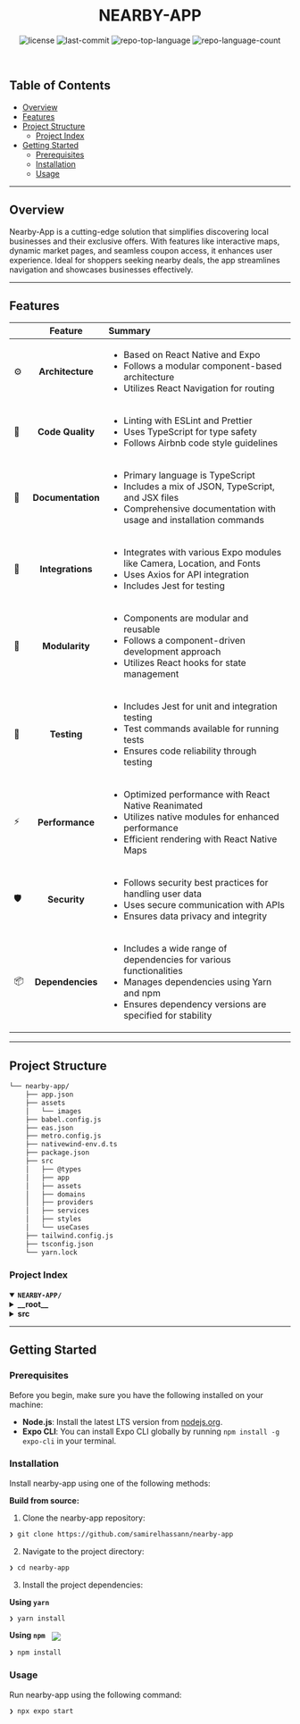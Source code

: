 
<p align="center"><h1 align="center">NEARBY-APP</h1></p>

<p align="center">
	<img src="https://img.shields.io/github/license/samirelhassann/nearby-app?style=default&logo=opensourceinitiative&logoColor=white&color=0080ff" alt="license">
	<img src="https://img.shields.io/github/last-commit/samirelhassann/nearby-app?style=default&logo=git&logoColor=white&color=0080ff" alt="last-commit">
	<img src="https://img.shields.io/github/languages/top/samirelhassann/nearby-app?style=default&color=0080ff" alt="repo-top-language">
	<img src="https://img.shields.io/github/languages/count/samirelhassann/nearby-app?style=default&color=0080ff" alt="repo-language-count">
</p>
<p align="center"><!-- default option, no dependency badges. -->
</p>
<p align="center">
	<!-- default option, no dependency badges. -->
</p>
<br>

##  Table of Contents

- [ Overview](#-overview)
- [ Features](#-features)
- [ Project Structure](#-project-structure)
  - [ Project Index](#-project-index)
- [ Getting Started](#-getting-started)
  - [ Prerequisites](#-prerequisites)
  - [ Installation](#-installation)
  - [ Usage](#-usage)
---

##  Overview

Nearby-App is a cutting-edge solution that simplifies discovering local businesses and their exclusive offers. With features like interactive maps, dynamic market pages, and seamless coupon access, it enhances user experience. Ideal for shoppers seeking nearby deals, the app streamlines navigation and showcases businesses effectively.

---

##  Features

|      | Feature         | Summary       |
| :--- | :---:           | :---          |
| ⚙️  | **Architecture**  | <ul><li>Based on React Native and Expo</li><li>Follows a modular component-based architecture</li><li>Utilizes React Navigation for routing</li></ul> |
| 🔩 | **Code Quality**  | <ul><li>Linting with ESLint and Prettier</li><li>Uses TypeScript for type safety</li><li>Follows Airbnb code style guidelines</li></ul> |
| 📄 | **Documentation** | <ul><li>Primary language is TypeScript</li><li>Includes a mix of JSON, TypeScript, and JSX files</li><li>Comprehensive documentation with usage and installation commands</li></ul> |
| 🔌 | **Integrations**  | <ul><li>Integrates with various Expo modules like Camera, Location, and Fonts</li><li>Uses Axios for API integration</li><li>Includes Jest for testing</li></ul> |
| 🧩 | **Modularity**    | <ul><li>Components are modular and reusable</li><li>Follows a component-driven development approach</li><li>Utilizes React hooks for state management</li></ul> |
| 🧪 | **Testing**       | <ul><li>Includes Jest for unit and integration testing</li><li>Test commands available for running tests</li><li>Ensures code reliability through testing</li></ul> |
| ⚡️  | **Performance**   | <ul><li>Optimized performance with React Native Reanimated</li><li>Utilizes native modules for enhanced performance</li><li>Efficient rendering with React Native Maps</li></ul> |
| 🛡️ | **Security**      | <ul><li>Follows security best practices for handling user data</li><li>Uses secure communication with APIs</li><li>Ensures data privacy and integrity</li></ul> |
| 📦 | **Dependencies**  | <ul><li>Includes a wide range of dependencies for various functionalities</li><li>Manages dependencies using Yarn and npm</li><li>Ensures dependency versions are specified for stability</li></ul> |

---

##  Project Structure

```sh
└── nearby-app/
    ├── app.json
    ├── assets
    │   └── images
    ├── babel.config.js
    ├── eas.json
    ├── metro.config.js
    ├── nativewind-env.d.ts
    ├── package.json
    ├── src
    │   ├── @types
    │   ├── app
    │   ├── assets
    │   ├── domains
    │   ├── providers
    │   ├── services
    │   ├── styles
    │   └── useCases
    ├── tailwind.config.js
    ├── tsconfig.json
    └── yarn.lock
```


###  Project Index
<details open>
	<summary><b><code>NEARBY-APP/</code></b></summary>
	<details> <!-- __root__ Submodule -->
		<summary><b>__root__</b></summary>
		<blockquote>
			<table>
			<tr>
				<td><b><a href='https://github.com/samirelhassann/nearby-app/blob/master/metro.config.js'>metro.config.js</a></b></td>
				<td>Enhances Metro configuration by integrating NativeWind for styling, optimizing the project's build process.</td>
			</tr>
			<tr>
				<td><b><a href='https://github.com/samirelhassann/nearby-app/blob/master/babel.config.js'>babel.config.js</a></b></td>
				<td>- Configures Babel presets and plugins for the project, enabling JSX transformation and module resolution<br>- Sets up aliases for easier import paths and includes necessary extensions<br>- Caches configuration for performance optimization.</td>
			</tr>
			<tr>
				<td><b><a href='https://github.com/samirelhassann/nearby-app/blob/master/app.json'>app.json</a></b></td>
				<td>- Defines the configuration settings for the 'nearby-app' project, specifying details such as app name, icons, orientation, and platform-specific settings for iOS, Android, and web<br>- Additionally, includes plugins, experiments, and extra configurations like router settings and EAS project ID<br>- This file centralizes key project parameters for seamless app development and deployment.</td>
			</tr>
			<tr>
				<td><b><a href='https://github.com/samirelhassann/nearby-app/blob/master/tsconfig.json'>tsconfig.json</a></b></td>
				<td>- Configures TypeScript compiler options for strict type checking and module resolution within the project's source code directory<br>- Sets up base URL and path mappings for easier import statements<br>- Includes and excludes specific file patterns for compilation.</td>
			</tr>
			<tr>
				<td><b><a href='https://github.com/samirelhassann/nearby-app/blob/master/package.json'>package.json</a></b></td>
				<td>Define the project's main functionality and purpose within the codebase architecture.</td>
			</tr>
			<tr>
				<td><b><a href='https://github.com/samirelhassann/nearby-app/blob/master/eas.json'>eas.json</a></b></td>
				<td>Defines configuration settings for CLI version, build environments, and production submission in the project architecture.</td>
			</tr>
			<tr>
				<td><b><a href='https://github.com/samirelhassann/nearby-app/blob/master/tailwind.config.js'>tailwind.config.js</a></b></td>
				<td>- Configures Tailwind CSS to extend the project's theme with custom colors and fonts<br>- Defines content paths and presets for the project's TypeScript and React files.</td>
			</tr>
			<tr>
				<td><b><a href='https://github.com/samirelhassann/nearby-app/blob/master/nativewind-env.d.ts'>nativewind-env.d.ts</a></b></td>
				<td>- Defines type references for NativeWind in the project, ensuring correct typings are used<br>- This file should remain unaltered and included in the source code as it's generated by NativeWind.</td>
			</tr>
			</table>
		</blockquote>
	</details>
	<details> <!-- src Submodule -->
		<summary><b>src</b></summary>
		<blockquote>
			<details>
				<summary><b>domains</b></summary>
				<blockquote>
					<table>
					<tr>
						<td><b><a href='https://github.com/samirelhassann/nearby-app/blob/master/src/domains/place.ts'>place.ts</a></b></td>
						<td>- Define the structure for representing places and rules within the project's domain<br>- The code file in src/domains/place.ts outlines interfaces for defining place attributes like name, location, and contact details, along with associated rules<br>- This facilitates consistent data modeling and management across the codebase.</td>
					</tr>
					<tr>
						<td><b><a href='https://github.com/samirelhassann/nearby-app/blob/master/src/domains/category.ts'>category.ts</a></b></td>
						<td>Defines the Category interface, specifying the structure for category objects within the project architecture.</td>
					</tr>
					</table>
				</blockquote>
			</details>
			<details>
				<summary><b>styles</b></summary>
				<blockquote>
					<table>
					<tr>
						<td><b><a href='https://github.com/samirelhassann/nearby-app/blob/master/src/styles/global.css'>global.css</a></b></td>
						<td>Define global styles using Tailwind CSS for consistent styling across the project.</td>
					</tr>
					</table>
					<details>
						<summary><b>theme</b></summary>
						<blockquote>
							<table>
							<tr>
								<td><b><a href='https://github.com/samirelhassann/nearby-app/blob/master/src/styles/theme/index.ts'>index.ts</a></b></td>
								<td>- Exports color and font family styles for the project's theming system, centralizing style-related configurations<br>- This file plays a crucial role in maintaining consistency and coherence across the codebase by providing a unified source for defining colors and font families used throughout the application.</td>
							</tr>
							<tr>
								<td><b><a href='https://github.com/samirelhassann/nearby-app/blob/master/src/styles/theme/font-family.ts'>font-family.ts</a></b></td>
								<td>Define font families for consistent typography across the project.</td>
							</tr>
							<tr>
								<td><b><a href='https://github.com/samirelhassann/nearby-app/blob/master/src/styles/theme/colors.ts'>colors.ts</a></b></td>
								<td>- Define color palettes for the project's UI components to ensure consistent and visually appealing design<br>- The 'colors.ts' file centralizes color definitions, making it easy to maintain and update the color scheme across the codebase.</td>
							</tr>
							</table>
						</blockquote>
					</details>
				</blockquote>
			</details>
			<details>
				<summary><b>app</b></summary>
				<blockquote>
					<table>
					<tr>
						<td><b><a href='https://github.com/samirelhassann/nearby-app/blob/master/src/app/index.tsx'>index.tsx</a></b></td>
						<td>- Defines the main entry point for the React Native app, rendering the WelcomePage component within a View component<br>- This file sets up the initial structure and layout of the application, providing a starting point for user interaction.</td>
					</tr>
					<tr>
						<td><b><a href='https://github.com/samirelhassann/nearby-app/blob/master/src/app/_layout.tsx'>_layout.tsx</a></b></td>
						<td>- Defines the app's main layout structure, ensuring fonts are loaded before rendering<br>- Integrates custom query client provider and sets up gesture handling<br>- Maintains consistent styling and navigation options throughout the application.</td>
					</tr>
					</table>
					<details>
						<summary><b>pages</b></summary>
						<blockquote>
							<details>
								<summary><b>market</b></summary>
								<blockquote>
									<table>
									<tr>
										<td><b><a href='https://github.com/samirelhassann/nearby-app/blob/master/src/app/pages/market/[id].tsx'>[id].tsx</a></b></td>
										<td>- Displays a market page with dynamic content fetched using a custom hook<br>- Renders market details like name, description, coupons, address, and phone<br>- Includes components for header, action buttons, rules, and information display<br>- Handles loading state elegantly.</td>
									</tr>
									</table>
									<details>
										<summary><b>hooks</b></summary>
										<blockquote>
											<table>
											<tr>
												<td><b><a href='https://github.com/samirelhassann/nearby-app/blob/master/src/app/pages/market/hooks/use-market.ts'>use-market.ts</a></b></td>
												<td>Enables fetching place data and loading state for the market page using local search parameters and React Query.</td>
											</tr>
											</table>
										</blockquote>
									</details>
									<details>
										<summary><b>components</b></summary>
										<blockquote>
											<table>
											<tr>
												<td><b><a href='https://github.com/samirelhassann/nearby-app/blob/master/src/app/pages/market/components/header.tsx'>header.tsx</a></b></td>
												<td>- Define a reusable Header component for market pages, displaying a cover image with a back button<br>- The component structure is based on React Native, enhancing user experience by providing a visually appealing header section.</td>
											</tr>
											<tr>
												<td><b><a href='https://github.com/samirelhassann/nearby-app/blob/master/src/app/pages/market/components/informations.tsx'>informations.tsx</a></b></td>
												<td>- Displays contact information with address and phone number in a visually appealing format using icons and text<br>- This component enhances the user experience by presenting essential details in a clear and structured manner within the market page of the application.</td>
											</tr>
											<tr>
												<td><b><a href='https://github.com/samirelhassann/nearby-app/blob/master/src/app/pages/market/components/action-buttons.tsx'>action-buttons.tsx</a></b></td>
												<td>- Implements ActionButtons component for handling camera interactions, including opening the camera to scan QR codes and displaying camera view<br>- Utilizes Expo Camera and lucide-react-native icons<br>- Integrates with coupon service for fetching data<br>- Supports user permissions and error handling.</td>
											</tr>
											<tr>
												<td><b><a href='https://github.com/samirelhassann/nearby-app/blob/master/src/app/pages/market/components/used-coupons.tsx'>used-coupons.tsx</a></b></td>
												<td>- Generates a component displaying used coupons with lucide-react-native icons and styled text<br>- The component iterates over a fixed number of coupon entries, showing the icon and timestamp for each<br>- This file contributes to the market page's UI by rendering a list of used coupons in a visually appealing manner.</td>
											</tr>
											<tr>
												<td><b><a href='https://github.com/samirelhassann/nearby-app/blob/master/src/app/pages/market/components/rules.tsx'>rules.tsx</a></b></td>
												<td>- Render a React component displaying rules for a market page based on provided PlaceRule data<br>- The component iterates through rules, presenting each with a bullet point.</td>
											</tr>
											<tr>
												<td><b><a href='https://github.com/samirelhassann/nearby-app/blob/master/src/app/pages/market/components/back-button.tsx'>back-button.tsx</a></b></td>
												<td>- Enables navigation back functionality in the market page using a back button component<br>- Integrates with the router to handle navigation actions and provides a customizable action prop for additional functionality.</td>
											</tr>
											</table>
										</blockquote>
									</details>
								</blockquote>
							</details>
							<details>
								<summary><b>home</b></summary>
								<blockquote>
									<table>
									<tr>
										<td><b><a href='https://github.com/samirelhassann/nearby-app/blob/master/src/app/pages/home/index.tsx'>index.tsx</a></b></td>
										<td>- Render the homepage layout by integrating category selection, a map view, and a list of places<br>- The code orchestrates the display of these components within a flexible container, enhancing user interaction and navigation.</td>
									</tr>
									</table>
									<details>
										<summary><b>hooks</b></summary>
										<blockquote>
											<table>
											<tr>
												<td><b><a href='https://github.com/samirelhassann/nearby-app/blob/master/src/app/pages/home/hooks/use-places.ts'>use-places.ts</a></b></td>
												<td>- Enables fetching and displaying places based on selected category<br>- Utilizes React Query for data fetching and manages loading and error states<br>- Integrates with the category context to dynamically update the displayed places.</td>
											</tr>
											</table>
										</blockquote>
									</details>
									<details>
										<summary><b>providers</b></summary>
										<blockquote>
											<table>
											<tr>
												<td><b><a href='https://github.com/samirelhassann/nearby-app/blob/master/src/app/pages/home/providers/category-provider.tsx'>category-provider.tsx</a></b></td>
												<td>Enables management of selected category state and provides context for category-related data throughout the application.</td>
											</tr>
											</table>
										</blockquote>
									</details>
									<details>
										<summary><b>components</b></summary>
										<blockquote>
											<details>
												<summary><b>map</b></summary>
												<blockquote>
													<table>
													<tr>
														<td><b><a href='https://github.com/samirelhassann/nearby-app/blob/master/src/app/pages/home/components/map/index.tsx'>index.tsx</a></b></td>
														<td>- Render a dynamic map displaying user location and nearby places with interactive markers<br>- Allows users to navigate to their location and view details of nearby places<br>- Integrates with the app's routing system for seamless navigation<br>- Enhances user experience by providing visual context and easy access to location information.</td>
													</tr>
													</table>
													<details>
														<summary><b>hooks</b></summary>
														<blockquote>
															<table>
															<tr>
																<td><b><a href='https://github.com/samirelhassann/nearby-app/blob/master/src/app/pages/home/components/map/hooks/use-map.ts'>use-map.ts</a></b></td>
																<td>- Enables map functionality for displaying current location and places<br>- Integrates with location services and manages map interactions<br>- Supports user navigation to their current location on the map<br>- Enhances user experience by providing a visual representation of nearby places.</td>
															</tr>
															</table>
														</blockquote>
													</details>
												</blockquote>
											</details>
											<details>
												<summary><b>places-list</b></summary>
												<blockquote>
													<table>
													<tr>
														<td><b><a href='https://github.com/samirelhassann/nearby-app/blob/master/src/app/pages/home/components/places-list/place.tsx'>place.tsx</a></b></td>
														<td>- Define a reusable component for displaying place details with an option for a loading state<br>- The component includes name, image, description, and coupon information<br>- It handles formatting the coupon text based on the number available<br>- The loading state mimics the structure of the main component with skeleton placeholders for content.</td>
													</tr>
													<tr>
														<td><b><a href='https://github.com/samirelhassann/nearby-app/blob/master/src/app/pages/home/components/places-list/index.tsx'>index.tsx</a></b></td>
														<td>- Implements a dynamic list of places with a search feature using a BottomSheet component<br>- Displays loading skeletons while fetching data and renders the list of places with their details<br>- Enhances user experience by allowing interaction with each place item.</td>
													</tr>
													</table>
													<details>
														<summary><b>hooks</b></summary>
														<blockquote>
															<table>
															<tr>
																<td><b><a href='https://github.com/samirelhassann/nearby-app/blob/master/src/app/pages/home/components/places-list/hooks/use-place-list.ts'>use-place-list.ts</a></b></td>
																<td>- The code file in use provides a hook for managing a list of places in the home component<br>- It fetches places, handles loading states, and defines behavior for interacting with individual places<br>- The hook also sets up a bottom sheet for displaying place details and navigation functionality.</td>
															</tr>
															</table>
														</blockquote>
													</details>
												</blockquote>
											</details>
											<details>
												<summary><b>categories</b></summary>
												<blockquote>
													<table>
													<tr>
														<td><b><a href='https://github.com/samirelhassann/nearby-app/blob/master/src/app/pages/home/components/categories/index.tsx'>index.tsx</a></b></td>
														<td>- The code in src/app/pages/home/components/categories/index.tsx orchestrates the display of formatted categories using React Native components<br>- It leverages Suspense for loading states and renders a list of CategoryButtons based on user interactions<br>- This file plays a crucial role in managing the presentation of categories within the overall application architecture.</td>
													</tr>
													<tr>
														<td><b><a href='https://github.com/samirelhassann/nearby-app/blob/master/src/app/pages/home/components/categories/category-button.tsx'>category-button.tsx</a></b></td>
														<td>- The CategoryButton component renders a pressable button with dynamic styling based on the selected state<br>- It also includes a loading state with a skeleton placeholder<br>- This component enhances the user experience by providing interactive category buttons with visual feedback.</td>
													</tr>
													</table>
													<details>
														<summary><b>hooks</b></summary>
														<blockquote>
															<table>
															<tr>
																<td><b><a href='https://github.com/samirelhassann/nearby-app/blob/master/src/app/pages/home/components/categories/hooks/use-categories.ts'>use-categories.ts</a></b></td>
																<td>- Enables the creation of formatted categories for display and interaction within the application<br>- Retrieves categories data, formats it, and handles category selection based on user interaction<br>- Facilitates seamless integration with the category provider and ensures the initial selection of a category when none is chosen.</td>
															</tr>
															</table>
														</blockquote>
													</details>
													<details>
														<summary><b>types</b></summary>
														<blockquote>
															<table>
															<tr>
																<td><b><a href='https://github.com/samirelhassann/nearby-app/blob/master/src/app/pages/home/components/categories/types/formatted-category.ts'>formatted-category.ts</a></b></td>
																<td>- Enhances Category objects by adding a 'selected' flag, crucial for managing user interactions within the home page's category selection feature<br>- This extension ensures seamless integration of user selections with the existing Category model, optimizing the user experience.</td>
															</tr>
															</table>
														</blockquote>
													</details>
												</blockquote>
											</details>
										</blockquote>
									</details>
								</blockquote>
							</details>
							<details>
								<summary><b>welcome</b></summary>
								<blockquote>
									<table>
									<tr>
										<td><b><a href='https://github.com/samirelhassann/nearby-app/blob/master/src/app/pages/welcome/index.tsx'>index.tsx</a></b></td>
										<td>- Defines the WelcomePage component responsible for rendering the initial screen of the application<br>- It integrates header information, a step indicator, and a 'Start' button for navigation<br>- This component plays a crucial role in providing users with a welcoming and intuitive onboarding experience.</td>
									</tr>
									</table>
									<details>
										<summary><b>components</b></summary>
										<blockquote>
											<table>
											<tr>
												<td><b><a href='https://github.com/samirelhassann/nearby-app/blob/master/src/app/pages/welcome/components/header-info.tsx'>header-info.tsx</a></b></td>
												<td>- Defines a React component for displaying header information in the welcome page of the Nearby app<br>- It includes the Nearby logo, a welcoming message, and information about advantage coupons<br>- The component is structured using React Native elements for a visually appealing user interface.</td>
											</tr>
											</table>
											<details>
												<summary><b>steps</b></summary>
												<blockquote>
													<table>
													<tr>
														<td><b><a href='https://github.com/samirelhassann/nearby-app/blob/master/src/app/pages/welcome/components/steps/steps.tsx'>steps.tsx</a></b></td>
														<td>- Displays a visual guide of how the app works by showcasing step information with corresponding icons and titles<br>- The component leverages custom hooks to fetch step details and renders them in a structured layout, enhancing user understanding of the app's functionality.</td>
													</tr>
													</table>
													<details>
														<summary><b>hooks</b></summary>
														<blockquote>
															<table>
															<tr>
																<td><b><a href='https://github.com/samirelhassann/nearby-app/blob/master/src/app/pages/welcome/components/steps/hooks/use-steps.ts'>use-steps.ts</a></b></td>
																<td>- Generates step information for the welcome page, including titles, descriptions, and icons for each step<br>- The information helps users navigate the app and understand the process of finding and using benefits at nearby establishments.</td>
															</tr>
															</table>
														</blockquote>
													</details>
													<details>
														<summary><b>types</b></summary>
														<blockquote>
															<table>
															<tr>
																<td><b><a href='https://github.com/samirelhassann/nearby-app/blob/master/src/app/pages/welcome/components/steps/types/bullet-info.ts'>bullet-info.ts</a></b></td>
																<td>- Define a reusable data structure for displaying bullet information in the welcome page component<br>- This structure includes a title, description, and an icon component to enhance visual representation.</td>
															</tr>
															</table>
														</blockquote>
													</details>
												</blockquote>
											</details>
										</blockquote>
									</details>
								</blockquote>
							</details>
						</blockquote>
					</details>
					<details>
						<summary><b>components</b></summary>
						<blockquote>
							<table>
							<tr>
								<td><b><a href='https://github.com/samirelhassann/nearby-app/blob/master/src/app/components/query-error-boundary.tsx'>query-error-boundary.tsx</a></b></td>
								<td>- Enables error handling and reset functionality for queries in React components using an error boundary and reset boundary<br>- The code ensures a seamless user experience by displaying a custom error component when errors occur and allowing users to reset the query state.</td>
							</tr>
							<tr>
								<td><b><a href='https://github.com/samirelhassann/nearby-app/blob/master/src/app/components/skeleton.tsx'>skeleton.tsx</a></b></td>
								<td>- Defines a reusable Skeleton component for displaying loading placeholders in the React Native app<br>- The component accepts custom styles and properties, enhancing the user experience by providing visual feedback during data loading.</td>
							</tr>
							<tr>
								<td><b><a href='https://github.com/samirelhassann/nearby-app/blob/master/src/app/components/loading.tsx'>loading.tsx</a></b></td>
								<td>Implements a loading component using React Native's ActivityIndicator to display a loading animation.</td>
							</tr>
							</table>
							<details>
								<summary><b>button</b></summary>
								<blockquote>
									<table>
									<tr>
										<td><b><a href='https://github.com/samirelhassann/nearby-app/blob/master/src/app/components/button/index.tsx'>index.tsx</a></b></td>
										<td>- The code in the provided file defines a customizable button component for a React Native application<br>- It includes features such as different button variants, loading state handling, and the ability to include icons<br>- This component encapsulates the visual and interactive behavior of buttons, enhancing the user interface of the application.</td>
									</tr>
									</table>
								</blockquote>
							</details>
						</blockquote>
					</details>
				</blockquote>
			</details>
			<details>
				<summary><b>services</b></summary>
				<blockquote>
					<table>
					<tr>
						<td><b><a href='https://github.com/samirelhassann/nearby-app/blob/master/src/services/endpoints.ts'>endpoints.ts</a></b></td>
						<td>- Defines API endpoints for categories, markets, and coupons using constructEndpoint utility<br>- Enum PATHS stores endpoint paths<br>- ENDPOINTS object maps endpoint functions to construct URLs with optional path parameters<br>- This file centralizes endpoint construction logic for the project's service layer, promoting code reusability and maintainability.</td>
					</tr>
					<tr>
						<td><b><a href='https://github.com/samirelhassann/nearby-app/blob/master/src/services/api.ts'>api.ts</a></b></td>
						<td>- Implements API request delay functionality for the project, adding a random delay before each request is sent<br>- This delay helps simulate real-world network conditions and improve the overall robustness and reliability of the application's communication with external services.</td>
					</tr>
					</table>
					<details>
						<summary><b>utils</b></summary>
						<blockquote>
							<table>
							<tr>
								<td><b><a href='https://github.com/samirelhassann/nearby-app/blob/master/src/services/utils/construct-endpoint.ts'>construct-endpoint.ts</a></b></td>
								<td>- Generates fully constructed API endpoints by replacing path parameters and appending query parameters<br>- This function enhances the project's service layer by simplifying endpoint construction, ensuring accurate and formatted URLs for API requests.</td>
							</tr>
							</table>
						</blockquote>
					</details>
					<details>
						<summary><b>coupon</b></summary>
						<blockquote>
							<details>
								<summary><b>get-coupon</b></summary>
								<blockquote>
									<table>
									<tr>
										<td><b><a href='https://github.com/samirelhassann/nearby-app/blob/master/src/services/coupon/get-coupon/get-coupon-service.ts'>get-coupon-service.ts</a></b></td>
										<td>- The `get-coupon-service.ts` file in the `src/services/coupon/get-coupon` directory fetches coupon data from an API endpoint<br>- It utilizes the `api` service and endpoint definitions to retrieve coupon information based on the provided request model<br>- This service function plays a crucial role in handling coupon-related operations within the project architecture.</td>
									</tr>
									</table>
									<details>
										<summary><b>types</b></summary>
										<blockquote>
											<table>
											<tr>
												<td><b><a href='https://github.com/samirelhassann/nearby-app/blob/master/src/services/coupon/get-coupon/types/get-coupon-service-response.ts'>get-coupon-service-response.ts</a></b></td>
												<td>- Defines the structure for the response of the Get Coupon service, specifying the format for the coupon data that will be returned<br>- This interface plays a crucial role in ensuring consistency and clarity in the communication between the service and other components within the codebase architecture.</td>
											</tr>
											<tr>
												<td><b><a href='https://github.com/samirelhassann/nearby-app/blob/master/src/services/coupon/get-coupon/types/get-coupon-service-request.ts'>get-coupon-service-request.ts</a></b></td>
												<td>Define the request structure for fetching coupon details, ensuring consistency across service interactions in the codebase.</td>
											</tr>
											</table>
										</blockquote>
									</details>
								</blockquote>
							</details>
						</blockquote>
					</details>
					<details>
						<summary><b>types</b></summary>
						<blockquote>
							<table>
							<tr>
								<td><b><a href='https://github.com/samirelhassann/nearby-app/blob/master/src/services/types/request-model.ts'>request-model.ts</a></b></td>
								<td>- Defines a RequestModel type with required path and optional query parameters, headers, and payload properties<br>- The type enforces specified options as mandatory for path and optional for the other fields, enhancing flexibility and clarity in defining request structures within the codebase architecture.</td>
							</tr>
							</table>
						</blockquote>
					</details>
					<details>
						<summary><b>categories</b></summary>
						<blockquote>
							<details>
								<summary><b>get-categories</b></summary>
								<blockquote>
									<table>
									<tr>
										<td><b><a href='https://github.com/samirelhassann/nearby-app/blob/master/src/services/categories/get-categories/get-categories-service.ts'>get-categories-service.ts</a></b></td>
										<td>Retrieve categories data from the API using predefined endpoints, facilitating seamless integration with the project's service layer.</td>
									</tr>
									</table>
									<details>
										<summary><b>types</b></summary>
										<blockquote>
											<table>
											<tr>
												<td><b><a href='https://github.com/samirelhassann/nearby-app/blob/master/src/services/categories/get-categories/types/get-categories-service-response.ts'>get-categories-service-response.ts</a></b></td>
												<td>Defines the structure for the response data returned by the service responsible for fetching categories.</td>
											</tr>
											</table>
										</blockquote>
									</details>
								</blockquote>
							</details>
						</blockquote>
					</details>
					<details>
						<summary><b>places</b></summary>
						<blockquote>
							<details>
								<summary><b>get-place</b></summary>
								<blockquote>
									<table>
									<tr>
										<td><b><a href='https://github.com/samirelhassann/nearby-app/blob/master/src/services/places/get-place/get-place-service.ts'>get-place-service.ts</a></b></td>
										<td>- Retrieve place data from the API using the specified place ID path<br>- The service communicates with the API endpoint to fetch place details based on the provided request model<br>- This functionality is crucial for obtaining specific place information within the project's service architecture.</td>
									</tr>
									</table>
									<details>
										<summary><b>types</b></summary>
										<blockquote>
											<table>
											<tr>
												<td><b><a href='https://github.com/samirelhassann/nearby-app/blob/master/src/services/places/get-place/types/get-place-service-response.ts'>get-place-service-response.ts</a></b></td>
												<td>- Defines the structure for the response returned by the 'get-place' service, including details like place ID, name, description, location coordinates, address, phone number, and category<br>- Additionally, it specifies the rules associated with the place, such as rule ID, description, and market ID<br>- This interface shapes the data format for retrieving place information within the project architecture.</td>
											</tr>
											<tr>
												<td><b><a href='https://github.com/samirelhassann/nearby-app/blob/master/src/services/places/get-place/types/get-place-service-request.ts'>get-place-service-request.ts</a></b></td>
												<td>- Defines the request structure for fetching place data, specifying the required path parameter 'placeId'<br>- This code file plays a crucial role in the project's service layer by facilitating communication between the client and server for retrieving specific place information.</td>
											</tr>
											</table>
										</blockquote>
									</details>
								</blockquote>
							</details>
							<details>
								<summary><b>get-places</b></summary>
								<blockquote>
									<table>
									<tr>
										<td><b><a href='https://github.com/samirelhassann/nearby-app/blob/master/src/services/places/get-places/get-places-service.ts'>get-places-service.ts</a></b></td>
										<td>- Retrieve places data from the API based on the provided category ID<br>- The code in the file facilitates communication with the API to fetch a list of places<br>- This service function plays a crucial role in the project by enabling the retrieval of relevant places data for further processing and display within the application.</td>
									</tr>
									</table>
									<details>
										<summary><b>types</b></summary>
										<blockquote>
											<table>
											<tr>
												<td><b><a href='https://github.com/samirelhassann/nearby-app/blob/master/src/services/places/get-places/types/get-places-service-request.ts'>get-places-service-request.ts</a></b></td>
												<td>Defines the request structure for fetching places based on category ID, ensuring consistency across service interactions within the project architecture.</td>
											</tr>
											<tr>
												<td><b><a href='https://github.com/samirelhassann/nearby-app/blob/master/src/services/places/get-places/types/get-places-service-response.ts'>get-places-service-response.ts</a></b></td>
												<td>- Defines the structure for the response data returned by the Get Places service, specifying attributes such as ID, name, description, coupons, location coordinates, address, phone number, cover image, and category ID<br>- This interface shapes the format of data exchanged between the service and other components within the project architecture.</td>
											</tr>
											</table>
										</blockquote>
									</details>
								</blockquote>
							</details>
						</blockquote>
					</details>
				</blockquote>
			</details>
			<details>
				<summary><b>useCases</b></summary>
				<blockquote>
					<details>
						<summary><b>get-place</b></summary>
						<blockquote>
							<table>
							<tr>
								<td><b><a href='https://github.com/samirelhassann/nearby-app/blob/master/src/useCases/get-place/index.ts'>index.ts</a></b></td>
								<td>- Retrieve and map place data for the specified place ID using the getPlaceUseCase function<br>- This code interfaces with the place domain and service layers to fetch and transform place information, contributing to the project's overall functionality.</td>
							</tr>
							<tr>
								<td><b><a href='https://github.com/samirelhassann/nearby-app/blob/master/src/useCases/get-place/get-place-mapper.ts'>get-place-mapper.ts</a></b></td>
								<td>Transforms data between service response and domain objects for getting a place.</td>
							</tr>
							</table>
						</blockquote>
					</details>
					<details>
						<summary><b>get-categories</b></summary>
						<blockquote>
							<table>
							<tr>
								<td><b><a href='https://github.com/samirelhassann/nearby-app/blob/master/src/useCases/get-categories/index.ts'>index.ts</a></b></td>
								<td>Retrieve and map categories from services to domain entities in the get-categories use case.</td>
							</tr>
							<tr>
								<td><b><a href='https://github.com/samirelhassann/nearby-app/blob/master/src/useCases/get-categories/get-categories-mapper.ts'>get-categories-mapper.ts</a></b></td>
								<td>Transforms service response data into domain entities for categories in the project architecture.</td>
							</tr>
							</table>
						</blockquote>
					</details>
					<details>
						<summary><b>get-places</b></summary>
						<blockquote>
							<table>
							<tr>
								<td><b><a href='https://github.com/samirelhassann/nearby-app/blob/master/src/useCases/get-places/index.ts'>index.ts</a></b></td>
								<td>- The `get-places` use case retrieves and maps place data from the service layer to the domain layer<br>- It interfaces with the `Place` domain and `getPlacesService` to fetch and transform data using the `GetPlacesMapper`<br>- This file plays a crucial role in handling the logic for fetching places based on a specified category ID.</td>
							</tr>
							<tr>
								<td><b><a href='https://github.com/samirelhassann/nearby-app/blob/master/src/useCases/get-places/get-places-mapper.ts'>get-places-mapper.ts</a></b></td>
								<td>- Transforms data between service responses and domain objects for the 'get-places' functionality<br>- Maps input properties to service requests and converts service responses to domain objects<br>- This mapper plays a crucial role in maintaining separation of concerns within the codebase architecture.</td>
							</tr>
							</table>
						</blockquote>
					</details>
				</blockquote>
			</details>
			<details>
				<summary><b>@types</b></summary>
				<blockquote>
					<table>
					<tr>
						<td><b><a href='https://github.com/samirelhassann/nearby-app/blob/master/src/@types/declarations.d.ts'>declarations.d.ts</a></b></td>
						<td>Define module for PNG images with numeric value for seamless integration within the project architecture.</td>
					</tr>
					</table>
				</blockquote>
			</details>
			<details>
				<summary><b>providers</b></summary>
				<blockquote>
					<table>
					<tr>
						<td><b><a href='https://github.com/samirelhassann/nearby-app/blob/master/src/providers/query-client-provider.tsx'>query-client-provider.tsx</a></b></td>
						<td>- Creates a custom QueryClientProvider using @tanstack/react-query to manage query client instances with specific default options<br>- This component wraps its children with the QueryClientProvider, ensuring consistent query behavior across the codebase architecture.</td>
					</tr>
					</table>
				</blockquote>
			</details>
		</blockquote>
	</details>
</details>

---
##  Getting Started

###  Prerequisites

Before you begin, make sure you have the following installed on your machine:

-  **Node.js**: Install the latest LTS version from [nodejs.org](https://nodejs.org/).
-  **Expo CLI**: You can install Expo CLI globally by running `npm install -g expo-cli` in your terminal.


###  Installation

Install nearby-app using one of the following methods:

**Build from source:**

1. Clone the nearby-app repository:
```sh
❯ git clone https://github.com/samirelhassann/nearby-app
```

2. Navigate to the project directory:
```sh
❯ cd nearby-app
```

3. Install the project dependencies:


**Using `yarn`** &nbsp; [<img align="center" src="" />]()

```sh
❯ yarn install
```


**Using `npm`** &nbsp; [<img align="center" src="https://img.shields.io/badge/npm-CB3837.svg?style={badge_style}&logo=npm&logoColor=white" />](https://www.npmjs.com/)

```sh
❯ npm install
```




###  Usage
Run nearby-app using the following command:

```sh
❯ npx expo start
```




